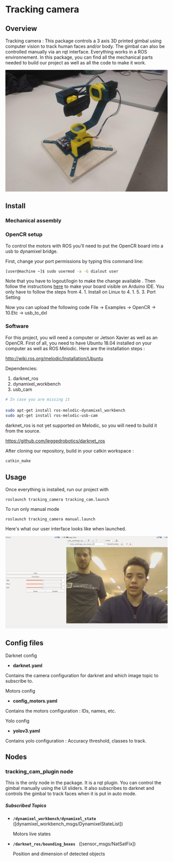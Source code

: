 # Tracking camera

## Overview

Tracking camera : This package controls a 3 axis 3D printed gimbal using computer vision to track human faces and/or body. The gimbal can also be controlled manually via an rqt interface. Everything works in a ROS environnement. In this package, you can find all the mechanical parts needed to build our project as well as all the code to make it work. 

![prototype.jpg](prototype.jpg)

## Install

### Mechanical assembly

### OpenCR setup

To control the motors with ROS you’ll need to put the OpenCR board into a usb to dynamixel bridge. 

First, change your port permissions by typing this command line:

```bash
[user@machine ~]$ sudo usermod -a -G dialout user
```
Note that you have to logout/login to make the change available
.
Then follow the instructions [here](http://emanual.robotis.com/docs/en/parts/controller/opencr10/#arduino-ide) to make your board visible on Arduino IDE. You only have to follow the steps from 4. 1. Install on Linux to 4. 1. 5. 3. Port Setting

Now you can upload the following code File -> Examples -> OpenCR -> 10.Etc -> usb_to_dxl



### Software

For this project, you will need a computer or Jetson Xavier as well as an OpenCR. First of all, you need to have Ubuntu 18.04 installed on your computer as well as ROS Melodic. Here are the installation steps :
 
http://wiki.ros.org/melodic/Installation/Ubuntu

Dependencies:

1. darknet_ros
3. dynamixel_workbench
2. usb_cam

```bash
# In case you are missing it

sudo apt-get install ros-melodic-dynamixel_workbench
sudo apt-get install ros-melodic-usb-cam
```
darknet_ros is not yet supported on Melodic, so you will need to build it from the source.

https://github.com/leggedrobotics/darknet_ros

After cloning our repository, build in your catkin workspace :

```bash
catkin_make
```

## Usage

Once everything is installed, run our project with

	roslaunch tracking_camera tracking_cam.launch

To run only manual mode

	roslaunch tracking_camera manual.launch


Here's what our user interface looks like when launched.

![ui.png](ui.png)

## Config files

Darknet config

* **darknet.yaml**     

Contains the camera configuration for darknet and which image topic to subscribe to.

Motors config

* **config_motors.yaml**     

Contains the motors configuration : IDs, names, etc.

Yolo config

* **yolov3.yaml**     

Contains yolo configuration : Accuracy threshold, classes to track.

## Nodes

### tracking_cam_plugin node

This is the only node in the package. It is a rqt plugin. You can control the gimbal manually using the UI sliders. It also subscribes to darknet and controls the gimbal to track faces when it is put in auto mode.

##### Subscribed Topics

* **`/dynamixel_workbench/dynamixel_state `** ([dynamixel_workbench_msgs/DynamixelStateList])

	Motors live states
	
* **`/darknet_ros/bounding_boxes `** ([sensor_msgs/NatSatFix])

	Position and dimension of detected objects

